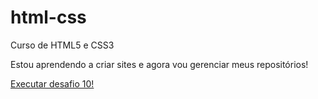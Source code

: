 # html-css
 Curso de HTML5 e CSS3

Estou aprendendo a criar sites e agora vou gerenciar meus repositórios!

<a href="https://bruno-rawan.github.io/html-css/desafios/desafio10/android.html"> Executar desafio 10!</a>